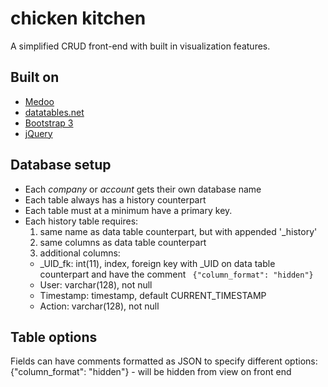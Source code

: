 # chicken kitchen

A simplified CRUD front-end with built in visualization features.

## Built on

- [Medoo](https://github.com/catfan/Medoo)
- [datatables.net](https://datatables.net/)
- [Bootstrap 3](https://getbootstrap.com/css/)
- [jQuery](https://code.jquery.com/)


## Database setup

- Each *company* or *account* gets their own database name
- Each table always has a history counterpart
- Each table must at a minimum have a primary key.
- Each history table requires:
  1. same name as data table counterpart, but with appended '_history'
  2. same columns as data table counterpart
  3. additional columns:
    - _UID_fk: int(11), index, foreign key with _UID on data table counterpart and have the comment ` {"column_format": "hidden"}`
    - User:  varchar(128), not null
    - Timestamp: timestamp, default CURRENT_TIMESTAMP
    - Action: varchar(128), not null

## Table options

Fields can have comments formatted as JSON to specify different options:
{"column_format": "hidden"} - will be hidden from view on front end
